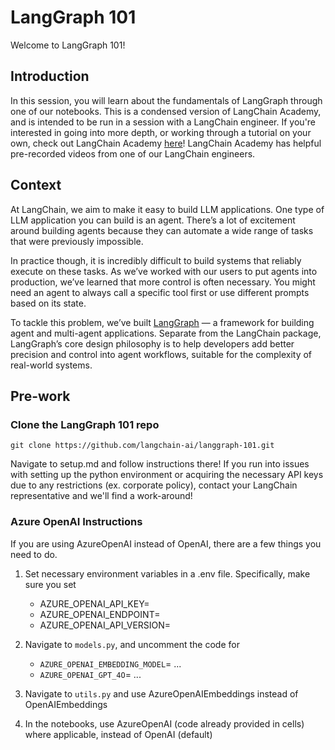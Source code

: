 # LangGraph 101

Welcome to LangGraph 101! 

## Introduction
In this session, you will learn about the fundamentals of LangGraph through one of our notebooks. This is a condensed version of LangChain Academy, and is intended to be run in a session with a LangChain engineer. If you're interested in going into more depth, or working through a tutorial on your own, check out LangChain Academy [here](https://academy.langchain.com/courses/intro-to-langgraph)! LangChain Academy has helpful pre-recorded videos from one of our LangChain engineers.

## Context

At LangChain, we aim to make it easy to build LLM applications. One type of LLM application you can build is an agent. There’s a lot of excitement around building agents because they can automate a wide range of tasks that were previously impossible. 

In practice though, it is incredibly difficult to build systems that reliably execute on these tasks. As we’ve worked with our users to put agents into production, we’ve learned that more control is often necessary. You might need an agent to always call a specific tool first or use different prompts based on its state.

To tackle this problem, we’ve built [LangGraph](https://langchain-ai.github.io/langgraph/) — a framework for building agent and multi-agent applications. Separate from the LangChain package, LangGraph’s core design philosophy is to help developers add better precision and control into agent workflows, suitable for the complexity of real-world systems.

## Pre-work

### Clone the LangGraph 101 repo
```
git clone https://github.com/langchain-ai/langgraph-101.git
```

Navigate to setup.md and follow instructions there! If you run into issues with setting up the python environment or acquiring the necessary API keys due to any restrictions (ex. corporate policy), contact your LangChain representative and we'll find a work-around!

### Azure OpenAI Instructions

If you are using AzureOpenAI instead of OpenAI, there are a few things you need to do.

1. Set necessary environment variables in a .env file. Specifically, make sure you set
    - AZURE_OPENAI_API_KEY=
    - AZURE_OPENAI_ENDPOINT=
    - AZURE_OPENAI_API_VERSION=

2. Navigate to `models.py`, and uncomment the code for 
    - `AZURE_OPENAI_EMBEDDING_MODEL`= ...
    - `AZURE_OPENAI_GPT_4O`= ...

3. Navigate to `utils.py` and use AzureOpenAIEmbeddings instead of OpenAIEmbeddings

4. In the notebooks, use AzureOpenAI (code already provided in cells) where applicable, instead of OpenAI (default)